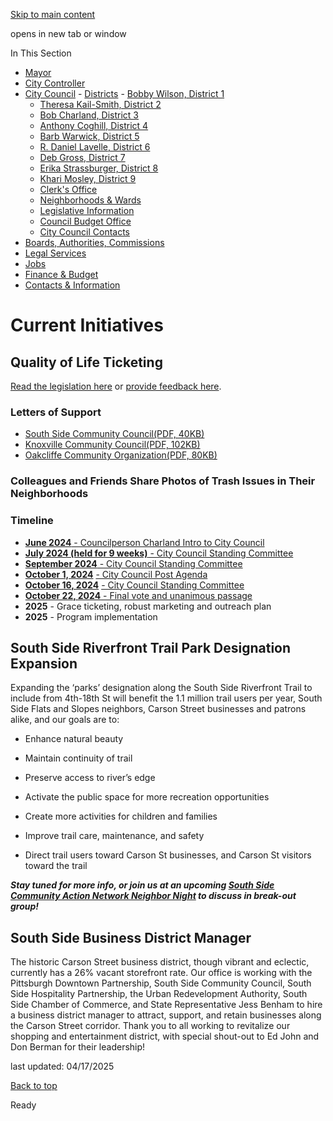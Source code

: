 [Skip to main content](https://www.pittsburghpa.gov/City-Government/City-Council/Districts/Bob-Charland-District-3/Current-Initiatives#main-content)

opens in new tab or window

In This Section

- [Mayor](https://www.pittsburghpa.gov/City-Government/Mayor)
- [City Controller](https://www.pittsburghpa.gov/City-Government/City-Controllers-Office)
- [City Council](https://www.pittsburghpa.gov/City-Government/City-Council)  - [Districts](https://www.pittsburghpa.gov/City-Government/City-Council/Districts)    - [Bobby Wilson, District 1](https://www.pittsburghpa.gov/City-Government/City-Council/Districts/Bobby-Wilson-District-1)
    - [Theresa Kail-Smith, District 2](https://www.pittsburghpa.gov/City-Government/City-Council/Districts/Theresa-Kail-Smith-District-2)
    - [Bob Charland, District 3](https://www.pittsburghpa.gov/City-Government/City-Council/Districts/Bob-Charland-District-3)
    - [Anthony Coghill, District 4](https://www.pittsburghpa.gov/City-Government/City-Council/Districts/Anthony-Coghill-District-4)
    - [Barb Warwick, District 5](https://www.pittsburghpa.gov/City-Government/City-Council/Districts/Barb-Warwick-District-5)
    - [R. Daniel Lavelle, District 6](https://www.pittsburghpa.gov/City-Government/City-Council/Districts/R.-Daniel-Lavelle-District-6)
    - [Deb Gross, District 7](https://www.pittsburghpa.gov/City-Government/City-Council/Districts/Deb-Gross-District-7)
    - [Erika Strassburger, District 8](https://www.pittsburghpa.gov/City-Government/City-Council/Districts/Erika-Strassburger-District-8)
    - [Khari Mosley, District 9](https://www.pittsburghpa.gov/City-Government/City-Council/Districts/Khari-Mosley-District-9)
  - [Clerk's Office](https://www.pittsburghpa.gov/City-Government/City-Council/Clerks-Office)
  - [Neighborhoods & Wards](https://www.pittsburghpa.gov/City-Government/City-Council/Neighborhoods-Wards)
  - [Legislative Information](https://www.pittsburghpa.gov/City-Government/City-Council/Legislative-Information)
  - [Council Budget Office](https://www.pittsburghpa.gov/City-Government/City-Council/Council-Budget-Office)
  - [City Council Contacts](https://www.pittsburghpa.gov/City-Government/City-Council/Council-Contacts)
- [Boards, Authorities, Commissions](https://www.pittsburghpa.gov/City-Government/Boards-Authorities-Commissions)
- [Legal Services](https://www.pittsburghpa.gov/City-Government/Legal-Services)
- [Jobs](https://www.pittsburghpa.gov/City-Government/Jobs)
- [Finance & Budget](https://www.pittsburghpa.gov/City-Government/Finance-Budget)
- [Contacts & Information](https://www.pittsburghpa.gov/City-Government/Contacts-Information)

# Current Initiatives

## Quality of Life Ticketing

[Read the legislation here](https://pittsburgh.legistar.com/LegislationDetail.aspx?ID=6734806&GUID=C471D88A-2E2F-46E4-818D-C95C7469CF2E) or [provide feedback here](https://us.openforms.com/Form/ea49c0eb-374e-49f6-b37b-58c63057d47c).

### Letters of Support

- [South Side Community Council(PDF, 40KB)](https://www.pittsburghpa.gov/files/assets/city/v/1/city-council/documents/d3/25658_south_side_community_council_quality_of_life_ticketing_support_letter.pdf "25658_South_Side_Community_Council_Quality_of_Life_Ticketing_Support_Letter.pdf")
- [Knoxville Community Council(PDF, 102KB)](https://www.pittsburghpa.gov/files/assets/city/v/1/city-council/documents/d3/25267_knoxville_community_council_quality_of_life_ticketing.pdf "25267_Knoxville_Community_Council_Quality_of_Life_Ticketing.pdf")
- [Oakcliffe Community Organization(PDF, 80KB)](https://www.pittsburghpa.gov/files/assets/city/v/1/city-council/documents/d3/25874_oakcliffe_community_organization_quality_of_life_ticketing_support_letter.pdf "25874_Oakcliffe_Community_Organization_Quality_of_Life_Ticketing_Support_Letter.pdf")

### Colleagues and Friends Share Photos of Trash Issues in Their Neighborhoods

### Timeline

- [**June 2024** \- Councilperson Charland Intro to City Council](https://pittsburgh.granicus.com/player/clip/7038?view_id=2&meta_id=532672&redirect=true)
- [**July 2024 (held for 9 weeks)** \- City Council Standing Committee](https://pittsburgh.granicus.com/player/clip/7041?view_id=2&meta_id=533840&redirect=true)
- [**September 2024** \- City Council Standing Committee](https://pittsburgh.granicus.com/player/clip/7122?view_id=2&meta_id=542126&redirect=true)
- **[October 1, 2024](https://www.youtube.com/watch?v=TxXkpyLIQok&list=PL2L3ZTwe78kHzKlfaR1jFYM2EiiLgyWuS&index=95)** [\- City Council Post Agenda](https://www.youtube.com/watch?v=TxXkpyLIQok&list=PL2L3ZTwe78kHzKlfaR1jFYM2EiiLgyWuS&index=95)
- **[October 16, 2024](https://pittsburgh.granicus.com/player/clip/7153?view_id=2&meta_id=549340&redirect=true)** [\- City Council Standing Committee](https://pittsburgh.granicus.com/player/clip/7153?view_id=2&meta_id=549340&redirect=true)
- [**October 22, 2024** \- Final vote and unanimous passage](https://pittsburgh.granicus.com/player/clip/7158?view_id=2&meta_id=550501&redirect=true)
- **2025** \- Grace ticketing, robust marketing and outreach plan
- **2025** \- Program implementation

## South Side Riverfront Trail Park Designation Expansion

Expanding the ‘parks’ designation along the South Side Riverfront Trail to include from 4th-18th St will benefit the 1.1 million trail users per year, South Side Flats and Slopes neighbors, Carson Street businesses and patrons alike, and our goals are to:

- Enhance natural beauty

- Maintain continuity of trail

- Preserve access to river’s edge

- Activate the public space for more recreation opportunities

- Create more activities for children and families

- Improve trail care, maintenance, and safety

- Direct trail users toward Carson St businesses, and Carson St visitors toward the trail


_**Stay tuned for more info, or join us at an upcoming [South Side Community Action Network Neighbor Night](https://www.facebook.com/SouthSideCANpgh/) to discuss in break-out group!**_

## South Side Business District Manager

The historic Carson Street business district, though vibrant and eclectic, currently has a 26% vacant storefront rate. Our office is working with the Pittsburgh Downtown Partnership, South Side Community Council, South Side Hospitality Partnership, the Urban Redevelopment Authority, South Side Chamber of Commerce, and State Representative Jess Benham to hire a business district manager to attract, support, and retain businesses along the Carson Street corridor. Thank you to all working to revitalize our shopping and entertainment district, with special shout-out to Ed John and Don Berman for their leadership!

last updated: 04/17/2025

[Back to top](https://www.pittsburghpa.gov/City-Government/City-Council/Districts/Bob-Charland-District-3/Current-Initiatives#body-top)

Ready
